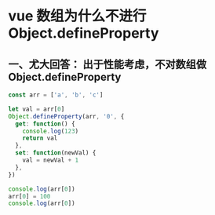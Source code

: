 # vue 数组为什么不进行 Object.defineProperty

## 一、尤大回答： 出于性能考虑，不对数组做 Object.defineProperty
```js
const arr = ['a', 'b', 'c']

let val = arr[0]
Object.defineProperty(arr, '0', {
  get: function() {
    console.log(123)
    return val
  },
  set: function(newVal) {
    val = newVal + 1
  },
})

console.log(arr[0])
arr[0] = 100
console.log(arr[0])
```

